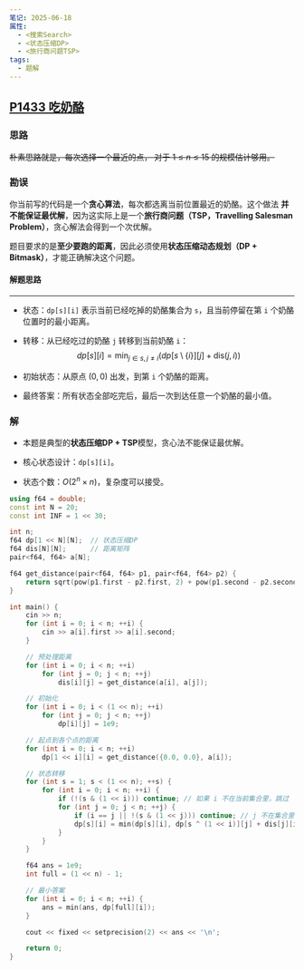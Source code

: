 ```yaml
---
笔记: 2025-06-18
属性:
  - <搜索Search>
  - <状态压缩DP>
  - <旅行商问题TSP>
tags:
  - 题解
---
```

## [P1433 吃奶酪](https://www.luogu.com.cn/problem/P1433)
### 思路
~~朴素思路就是，每次选择一个最近的点，
对于 $1≤n≤15$ 的规模估计够用。~~

### 勘误
你当前写的代码是一个**贪心算法**，每次都选离当前位置最近的奶酪。这个做法 **并不能保证最优解**，因为这实际上是一个**旅行商问题（TSP，Travelling Salesman Problem）**，贪心解法会得到一个次优解。

题目要求的是**至少要跑的距离**，因此必须使用**状态压缩动态规划（DP + Bitmask）**，才能正确解决这个问题。

#### 解题思路
****
- 状态：`dp[s][i]` 表示当前已经吃掉的奶酪集合为 `s`，且当前停留在第 `i` 个奶酪位置时的最小距离。
    
- 转移：从已经吃过的奶酪 `j` 转移到当前奶酪 `i`：
$$
dp[s][i] = \min_{j \in s, \, j \neq i} \left( dp[s \setminus \{i\}][j] + \text{dis}(j, i) \right)
$$
- 初始状态：从原点 $(0, 0)$ 出发，到第 `i` 个奶酪的距离。
    
- 最终答案：所有状态全部吃完后，最后一次到达任意一个奶酪的最小值。

### 解
- 本题是典型的**状态压缩DP + TSP**模型，贪心法不能保证最优解。
    
- 核心状态设计：`dp[s][i]`。
    
- 状态个数：$O(2^n \times n)$，复杂度可以接受。
```cpp
using f64 = double;
const int N = 20;
const int INF = 1 << 30;

int n;
f64 dp[1 << N][N];  // 状态压缩DP
f64 dis[N][N];      // 距离矩阵
pair<f64, f64> a[N];

f64 get_distance(pair<f64, f64> p1, pair<f64, f64> p2) {
    return sqrt(pow(p1.first - p2.first, 2) + pow(p1.second - p2.second, 2));
}

int main() {
    cin >> n;
    for (int i = 0; i < n; ++i) {
        cin >> a[i].first >> a[i].second;
    }

    // 预处理距离
    for (int i = 0; i < n; ++i)
        for (int j = 0; j < n; ++j)
            dis[i][j] = get_distance(a[i], a[j]);

    // 初始化
    for (int i = 0; i < (1 << n); ++i)
        for (int j = 0; j < n; ++j)
            dp[i][j] = 1e9;

    // 起点到各个点的距离
    for (int i = 0; i < n; ++i)
        dp[1 << i][i] = get_distance({0.0, 0.0}, a[i]);

    // 状态转移
    for (int s = 1; s < (1 << n); ++s) {
        for (int i = 0; i < n; ++i) {
            if (!(s & (1 << i))) continue; // 如果 i 不在当前集合里，跳过
            for (int j = 0; j < n; ++j) {
                if (i == j || !(s & (1 << j))) continue; // j 不在集合里
                dp[s][i] = min(dp[s][i], dp[s ^ (1 << i)][j] + dis[j][i]);
            }
        }
    }

    f64 ans = 1e9;
    int full = (1 << n) - 1;

    // 最小答案
    for (int i = 0; i < n; ++i) {
        ans = min(ans, dp[full][i]);
    }

    cout << fixed << setprecision(2) << ans << '\n';

    return 0;
}
```